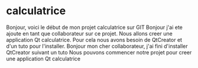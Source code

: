 # calculatrice
Bonjour, voici le début de mon projet calculatrice sur GIT
Bonjour j'ai ete ajoute en tant que collaborateur sur ce projet.
Nous allons creer une application Qt calculatrice. Pour cela nous avons besoin de QtCreator et d'un tuto pour l'installer.
Bonjour mon cher collaborateur, j'ai fini d'installer QtCreator suivant un tuto
Nous pouvons commencer notre projet pour creer une application Qt calculatrice
